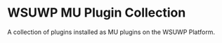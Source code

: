 # WSUWP MU Plugin Collection

A collection of plugins installed as MU plugins on the WSUWP Platform.

